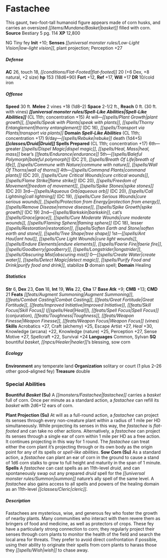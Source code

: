 ﻿---
cssclass: [monsters]
title1: Fastachee
desc_short: This gaunt, two-foot-tall humanoid figure appears made of corn husks,
  and carries an oversized basket filled with corn.
title2: Fastachee
CR: 11
sources:
- name: Bestiary 5
  page: 114
  link: http://paizo.com/products/btpy9g9x?Pathfinder-Roleplaying-Game-Bestiary-5
XP: 12800
alignment: NG
size: Tiny
type: fey
initiative:
  bonus: 10
senses:
  low-light vision: true
  plant projection: true
AC:
  AC: 26
  touch: 18
  flat_footed: 20
  components:
    dex: 6
    natural: 8
    size: 2
HP:
  HP: 153
  long: 18d6+90
saves:
  fort: 12
  ref: 17
  will: 17
DR:
- amount: 10
  weakness: cold iron
speeds:
  base: 30
attacks:
  melee:
  - - text: 2 vines +18 (1d8-2)
      entries:
      - - damage: 1d8-2
      count: 2
      attack: vines
      bonus:
      - 18
space: 2.5
reach: 0
reach_other: 30 ft. with vines
spell_like_abilities:
  entries:
  - name: plant growth
    source: default
    freq: At will
  - name: speak with plants
    source: default
    freq: At will
  - name: thorny entanglement
    source: default
    freq: At will
    DC: 16
  - name: transport via plants
    source: default
    freq: At will
  - name: rebuke death
    source: domain
    freq: 9/day
    other: 1d4+5
  sources:
  - name: default
    CL: 11
    concentration: 15
  - name: domain
    CL: 11
    concentration: 17
spells:
  entries:
  - name: greater dispel magic
    source: Druid
    level: 6
  - is_domain_spell: true
    name: heal
    source: Druid
    level: 6
  - name: mass bear's endurance
    source: Druid
    level: 6
  - name: baleful polymorph
    source: Druid
    level: 5
    DC: 21
  - is_domain_spell: true
    name: breath of life
    source: Druid
    level: 5
  - name: commune with nature
    source: Druid
    level: 5
  - name: wall of thorns
    source: Druid
    level: 5
  - name: command plants
    source: Druid
    level: 4
    DC: 20
  - is_domain_spell: true
    name: cure critical wounds
    source: Druid
    level: 4
  - name: flame strike
    source: Druid
    level: 4
    DC: 20
  - name: freedom of movement
    source: Druid
    level: 4
  - name: spike stones
    source: Druid
    level: 4
    DC: 20
  - name: aqueous orb
    source: Druid
    level: 3
    DC: 20
  - name: call lightning
    source: Druid
    level: 3
    DC: 19
  - is_domain_spell: true
    name: cure serious wounds
    source: Druid
    level: 3
  - name: protection from energy
    source: Druid
    level: 3
  - name: remove disease
    source: Druid
    level: 3
  - name: spike growth
    source: Druid
    level: 3
    DC: 19
  - name: barkskin
    source: Druid
    level: 2
  - name: cat's grace
    source: Druid
    level: 2
  - is_domain_spell: true
    name: cure moderate wounds
    source: Druid
    level: 2
  - name: flaming sphere
    source: Druid
    level: 2
    DC: 18
  - name: lesser restoration
    source: Druid
    level: 2
  - name: soften earth and stone
    source: Druid
    level: 2
  - name: tree shape
    source: Druid
    level: 2
  - name: ant haul
    source: Druid
    level: 1
  - is_domain_spell: true
    name: cure light wounds
    source: Druid
    level: 1
  - name: endure elements
    source: Druid
    level: 1
  - name: faerie fire
    source: Druid
    level: 1
  - name: goodberry
    source: Druid
    level: 1
  - name: longstrider
    source: Druid
    level: 1
  - name: obscuring mist
    source: Druid
    level: 1
  - name: create water
    source: Druid
    level: 0
  - name: detect magic
    source: Druid
    level: 0
  - name: purify food and drink
    source: Druid
    level: 0
  - name: stabilize
    source: Druid
    level: 0
  sources:
  - name: Druid
    type: prepared
    CL: 11
    concentration: 17
    domains:
    - healing
ability_scores:
  STR: 6
  DEX: 23
  CON: 18
  INT: 19
  WIS: 22
  CHA: 17
BAB: 9
CMB: 13
CMD: 21
feats:
- name: Augment Summoning
- name: Combat Casting
- name: Great Fortitude
- name: Improved Initiative
- name: Skill Focus (Heal)
- name: Spell Focus (conjuration)
- name: Toughness
- name: Weapon Finesse
- name: Weapon Focus (vines)
skills:
  Acrobatics: 27
  Craft (alchemy): 25
  Escape Artist: 27
  Heal: 30
  Knowledge (arcana): 22
  Knowledge (nature): 25
  Perception: 27
  Sense Motive: 27
  Spellcraft: 22
  Survival: 24
languages:
- Common
- Sylvan
special_qualities:
- bountiful basket
- healer's blessing
- sow corn
ecology:
  environment: any temperate land
  organization: solitary or court (1 plus 2-26 other good-aligned fey)
  treasure_type: double
special_abilities:
  Bountiful Basket (Su): A fastachee carries a basket full of corn. Once per minute
    as a standard action, a fastachee can refill its basket with 2d6+12 ears of corn.
  Plant Projection (Su): At will as a full-round action, a fastachee can project its
    senses through every non-creature plant within a radius of 1 mile per HD simultaneously.
    While projecting its senses in this way, the fastachee is flat-footed and can
    take no other actions. Alternatively, a fastachee can project its senses through
    a single ear of corn within 1 mile per HD as a free action. It continues projecting
    in this way for 1 round. The fastachee can treat either the corn plant it's projecting
    through or its own body as the origin point for any of its spells or spell-like
    abilities.
  Sow Corn (Su): As a standard action, a fastachee can plant an ear of corn in the
    ground to cause a stand of 1d6 corn stalks to grow to full height and maturity
    in the span of 1 minute.
  Spells: A fastachee can cast spells as an 11th-level druid, and can spontaneously
    swap out any prepared druid spell for the summon nature's ally spell of the same
    level. A fastachee also gains access to all spells and powers of the healing domain
    as an 11th-level cleric.
desc_long: Fastachees are mysterious, wise, and generous fey who foster the growth
  of nearby plants. Many communities who interact with them revere them as bringers
  of food and medicine, as well as protectors of crops. These fey have a particularly
  strong connection to corn; they regularly project their senses through corn plants
  to monitor the health of the field and search the local area for threats. They prefer
  to avoid direct confrontation if possible, using their ability to originate their
  spells from corn plants to harass those they wish to chase away.

---

# Fastachee
This gaunt, two-foot-tall humanoid figure appears made of corn husks, and carries an oversized _[[items/Mundane/Basket|basket]]_ filled with corn.
**Source** Bestiary 5 pg. 114
**XP** 12,800

NG Tiny fey
**Init** +10; **Senses** _[[universal monster rules/Low-Light Vision|low-light vision]]_, plant projection; Perception +27

##### Defense

**AC** 26, touch 18, _[[conditions/Flat-Footed|flat-footed]]_ 20 (+6 Dex, +8 natural, +2 size)
**hp** 153 (18d6+90)
**Fort** +12, **Ref** +17, **Will** +17
**DR** 10/cold iron

##### Offense
**Speed** 30 ft.
**Melee** 2 vines +18 (1d8–2)
**Space** 2-1/2 ft., **Reach** 0 ft. (30 ft. with vines)
**_[[universal monster rules/Spell-Like Abilities|Spell-Like Abilities]]_** (CL 11th; concentration +15)
At will—_[[spells/Plant Growth|plant growth]]_, _[[spells/Speak with Plants|speak with plants]]_, _[[spells/Thorny Entanglement|thorny entanglement]]_ (DC 16), _[[spells/Transport via Plants|transport via plants]]_
 **Domain _Spell-Like Abilities_** (CL 11th; concentration +17)
 9/day—_[[spells/Rebuke|rebuke]]_ death (1d4+5)
**_[[classes/Druid|Druid]]_ Spells Prepared** (CL 11th; concentration +17)
6th—greater _[[spells/Dispel Magic|dispel magic]]_, _[[spells/Heal, Mass|heal, mass]]_ bear’s _[[feats/Endurance|endurance]]_
5th—_[[spells/Baleful Polymorph|baleful polymorph]]_ (DC 21), _[[spells/Breath Of Life|breath of life]]_, _[[spells/Commune with Nature|commune with nature]]_, _[[spells/Wall Of Thorns|wall of thorns]]_
4th—_[[spells/Command Plants|command plants]]_ (DC 20), _[[spells/Cure Critical Wounds|cure critical wounds]]_, _[[spells/Flame Strike|flame strike]]_ (DC 20), _[[spells/Freedom of Movement|freedom of movement]]_, _[[spells/Spike Stones|spike stones]]_ (DC 20)
3rd—_[[spells/Aqueous Orb|aqueous orb]]_ (DC 20), _[[spells/Call Lightning|call lightning]]_ (DC 19), _[[spells/Cure Serious Wounds|cure serious wounds]]_, _[[spells/Protection from Energy|protection from energy]]_, _[[spells/Remove Disease|remove disease]]_, _[[spells/Spike Growth|spike growth]]_ (DC 19)
2nd—_[[spells/Barkskin|barkskin]]_, cat’s _[[spells/Grace|grace]]_, _[[spells/Cure Moderate Wounds|cure moderate wounds]]_, _[[spells/Flaming Sphere|flaming sphere]]_ (DC 18), lesser _[[spells/Restoration|restoration]]_, _[[spells/Soften Earth and Stone|soften earth and stone]]_, _[[spells/Tree Shape|tree shape]]_
1st—_[[spells/Ant Haul|ant haul]]_, _[[spells/Cure Light Wounds|cure light wounds]]_, _[[spells/Endure Elements|endure elements]]_, _[[spells/Faerie Fire|faerie fire]]_, _[[spells/Goodberry|goodberry]]_, _[[spells/Longstrider|longstrider]]_, _[[spells/Obscuring Mist|obscuring mist]]_
0—_[[spells/Create Water|create water]]_, _[[spells/Detect Magic|detect magic]]_, _[[spells/Purify Food and Drink|purify food and drink]]_, stabilize
**D** domain spell; **Domain** Healing

##### Statistics
**Str** 6, **Dex** 23, **Con** 18, **Int** 19, **Wis** 22, **Cha** 17
**Base Atk** +9; **CMB** +13; **CMD** 21
**Feats** _[[feats/Augment Summoning|Augment Summoning]]_, _[[feats/Combat Casting|Combat Casting]]_, _[[feats/Great Fortitude|Great Fortitude]]_, _[[feats/Improved Initiative|Improved Initiative]]_, _[[feats/Skill Focus|Skill Focus]]_ (_[[spells/Heal|Heal]]_), _[[feats/Spell Focus|Spell Focus]]_ (conjuration), _[[feats/Toughness|Toughness]]_, _[[feats/Weapon Finesse|Weapon Finesse]]_, _[[feats/Weapon Focus|Weapon Focus]]_ (vines)
**Skills** Acrobatics +27, Craft (alchemy) +25, Escape Artist +27, _Heal_ +30, Knowledge (arcana) +22, Knowledge (nature) +25, Perception +27, Sense Motive +27, Spellcraft +22, Survival +24
**Languages** Common, Sylvan
**SQ** bountiful _basket_, _[[npcs/Healer|healer]]_’s blessing, sow corn

##### Ecology

**Environment** any temperate land
**Organization** solitary or court (1 plus 2–26 other good–aligned fey)
**Treasure** double

### Special Abilities

**Bountiful _Basket_ (Su)** A _[[monsters/Fastachee|fastachee]]_ carries a _basket_ full of corn. Once per minute as a standard action, a _fastachee_ can refill its _basket_ with 2d6+12 ears of corn.

**Plant Projection (Su)** At will as a full-round action, a _fastachee_ can project its senses through every non-creature plant within a radius of 1 mile per HD simultaneously. While projecting its senses in this way, the _fastachee_ is _flat-footed_ and can take no other actions. Alternatively, a _fastachee_ can project its senses through a single ear of corn within 1 mile per HD as a free action. It continues projecting in this way for 1 round. The _fastachee_ can treat either the corn plant it’s projecting through or its own body as the origin point for any of its spells or _spell-like abilities_.
**Sow Corn (Su)** As a standard action, a _fastachee_ can plant an ear of corn in the ground to cause a stand of 1d6 corn stalks to grow to full height and maturity in the span of 1 minute.
**Spells** A _fastachee_ can cast spells as an 11th-level _druid_, and can spontaneously swap out any prepared _druid_ spell for the _[[universal monster rules/Summon|summon]]_ nature’s ally spell of the same level. A _fastachee_ also gains access to all spells and powers of the healing domain as an 11th-level _[[classes/Cleric|cleric]]_.

##### Description

Fastachees are mysterious, wise, and generous fey who foster the growth of nearby plants. Many communities who interact with them revere them as bringers of food and medicine, as well as protectors of crops. These fey have a particularly strong connection to corn; they regularly project their senses through corn plants to monitor the health of the field and search the local area for threats. They prefer to avoid direct confrontation if possible, using their ability to originate their spells from corn plants to harass those they _[[spells/Wish|wish]]_ to chase away.